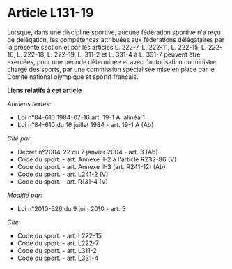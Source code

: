 # Article L131-19

Lorsque, dans une discipline sportive, aucune fédération sportive n'a reçu de délégation, les compétences attribuées aux
fédérations délégataires par la présente section et par les articles L. 222-7, L. 222-11, L. 222-15, L. 222-16, L. 222-18, L.
222-19, L. 311-2 et L. 331-4 à L. 331-7 peuvent être exercées, pour une période déterminée et avec l'autorisation du ministre
chargé des sports, par une commission spécialisée mise en place par le Comité national olympique et sportif français.

**Liens relatifs à cet article**

_Anciens textes_:

  - Loi n°84-610 1984-07-16 art. 19-1 A, alinéa 1
  - Loi n°84-610 du 16 juillet 1984 - art. 19-1 A (Ab)

_Cité par_:

  - Décret n°2004-22 du 7 janvier 2004 - art. 3 (Ab)
  - Code du sport. - art. Annexe II-2 à l'article R232-86 (V)
  - Code du sport. - art. Annexe II-3 (art. R241-12) (Ab)
  - Code du sport. - art. L241-2 (V)
  - Code du sport. - art. R131-4 (V)

_Modifié par_:

  - Loi n°2010-626 du 9 juin 2010 - art. 5

_Cite_:

  - Code du sport. - art. L222-15
  - Code du sport. - art. L222-7
  - Code du sport. - art. L311-2
  - Code du sport. - art. L331-4
